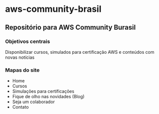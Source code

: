 # aws-community-brasil
## Repositório para AWS Community Burasil
### Objetivos centrais
Disponibilizar cursos, simulados para certificação AWS e conteúdos com novas notícias
### Mapas do site
- Home
- Cursos
- Simulações para certificações
- Fique de olho nas novidades (Blog)
- Seja um colaborador
- Contato
